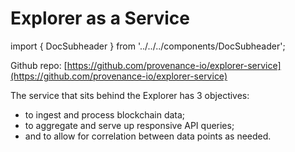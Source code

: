 # Explorer as a Service

import { DocSubheader } from '../../../components/DocSubheader';

<DocSubheader text="EaaS: Explorer as a Service" />

Github repo: [https://github.com/provenance-io/explorer-service](https://github.com/provenance-io/explorer-service)

The service that sits behind the Explorer has 3 objectives:

- to ingest and process blockchain data;
- to aggregate and serve up responsive API queries;
- and to allow for correlation between data points as needed.
